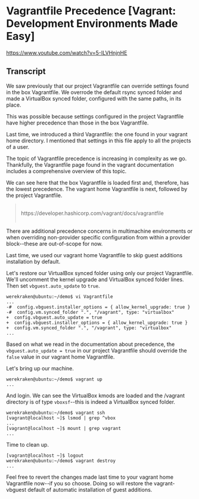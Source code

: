 # Vagrantfile Precedence [Vagrant: Development Environments Made Easy]

https://www.youtube.com/watch?v=5-ILVHnjnHE

## Transcript

We saw previously that our project Vagrantfile can override settings found in the box Vagrantfile. We overrode the default rsync synced folder and made a VirtualBox synced folder, configured with the same paths, in its place.

This was possible because settings configured in the project Vagrantfile have higher precedence than those in the box Vagrantfile.

Last time, we introduced a third Vagrantfile: the one found in your vagrant home directory. I mentioned that settings in this file apply to all the projects of a user.

The topic of Vagrantfile precedence is increasing in complexity as we go. Thankfully, the Vagrantfile page found in the vagrant documentation includes a comprehensive overview of this topic.

We can see here that the box Vagrantfile is loaded first and, therefore, has the lowest precedence. The vagrant home Vagrantfile is next, followed by the project Vagrantfile.

> <br>
> https://developer.hashicorp.com/vagrant/docs/vagrantfile
> <br><br>

There are additional precedence concerns in multimachine environments or when overriding non-provider specific configuration from within a provider block--these are out-of-scope for now.

Last time, we used our vagrant home Vagrantfile to skip guest additions installation by default.

Let's restore our VirtualBox synced folder using only our project Vagrantfile. We'll uncomment the kernel upgrade and VirtualBox synced folder lines. Then set `vbguest.auto_update` to `true`.
```
werekraken@ubuntu:~/demo$ vi Vagrantfile
...
-#  config.vbguest.installer_options = { allow_kernel_upgrade: true }
-#  config.vm.synced_folder ".", "/vagrant", type: "virtualbox"
+  config.vbguest.auto_update = true
+  config.vbguest.installer_options = { allow_kernel_upgrade: true }
+  config.vm.synced_folder ".", "/vagrant", type: "virtualbox"
...
```

Based on what we read in the documentation about precedence, the `vbguest.auto_update = true` in our project Vagrantfile should override the `false` value in our vagrant home Vagrantfile.

Let's bring up our machine.
```
werekraken@ubuntu:~/demo$ vagrant up
...
```
And login. We can see the VirtualBox kmods are loaded and the /vagrant directory is of type `vboxsf`--this is indeed a VirtualBox synced folder.
```
werekraken@ubuntu:~/demo$ vagrant ssh
[vagrant@localhost ~]$ lsmod | grep ^vbox
...
[vagrant@localhost ~]$ mount | grep vagrant
...
```
Time to clean up.
```
[vagrant@localhost ~]$ logout
werekraken@ubuntu:~/demo$ vagrant destroy
...
```
Feel free to revert the changes made last time to your vagrant home Vagrantfile now--if you so choose. Doing so will restore the vagrant-vbguest default of automatic installation of guest additions.
